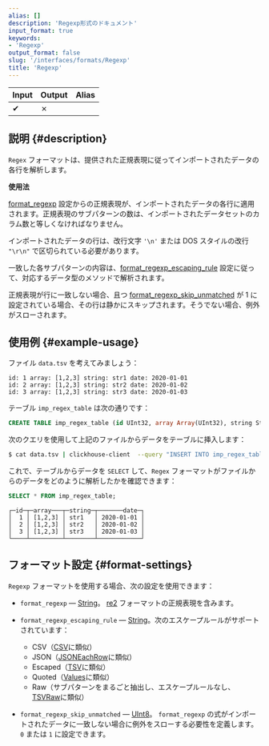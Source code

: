 ```yaml
---
alias: []
description: 'Regexp形式のドキュメント'
input_format: true
keywords:
- 'Regexp'
output_format: false
slug: '/interfaces/formats/Regexp'
title: 'Regexp'
---
```




| Input | Output | Alias |
|-------|--------|-------|
| ✔     | ✗      |       |

## 説明 {#description}

`Regex` フォーマットは、提供された正規表現に従ってインポートされたデータの各行を解析します。

**使用法**

[format_regexp](/operations/settings/settings-formats.md/#format_regexp) 設定からの正規表現が、インポートされたデータの各行に適用されます。正規表現のサブパターンの数は、インポートされたデータセットのカラム数と等しくなければなりません。

インポートされたデータの行は、改行文字 `'\n'` または DOS スタイルの改行 `"\r\n"` で区切られている必要があります。

一致した各サブパターンの内容は、[format_regexp_escaping_rule](/operations/settings/settings-formats.md/#format_regexp_escaping_rule) 設定に従って、対応するデータ型のメソッドで解析されます。

正規表現が行に一致しない場合、且つ [format_regexp_skip_unmatched](/operations/settings/settings-formats.md/#format_regexp_escaping_rule) が 1 に設定されている場合、その行は静かにスキップされます。そうでない場合、例外がスローされます。

## 使用例 {#example-usage}

ファイル `data.tsv` を考えてみましょう：

```text title="data.tsv"
id: 1 array: [1,2,3] string: str1 date: 2020-01-01
id: 2 array: [1,2,3] string: str2 date: 2020-01-02
id: 3 array: [1,2,3] string: str3 date: 2020-01-03
```
テーブル `imp_regex_table` は次の通りです：

```sql
CREATE TABLE imp_regex_table (id UInt32, array Array(UInt32), string String, date Date) ENGINE = Memory;
```

次のクエリを使用して上記のファイルからデータをテーブルに挿入します：

```bash
$ cat data.tsv | clickhouse-client  --query "INSERT INTO imp_regex_table SETTINGS format_regexp='id: (.+?) array: (.+?) string: (.+?) date: (.+?)', format_regexp_escaping_rule='Escaped', format_regexp_skip_unmatched=0 FORMAT Regexp;"
```

これで、テーブルからデータを `SELECT` して、`Regex` フォーマットがファイルからのデータをどのように解析したかを確認できます：

```sql title="クエリ"
SELECT * FROM imp_regex_table;
```

```text title="レスポンス"
┌─id─┬─array───┬─string─┬───────date─┐
│  1 │ [1,2,3] │ str1   │ 2020-01-01 │
│  2 │ [1,2,3] │ str2   │ 2020-01-02 │
│  3 │ [1,2,3] │ str3   │ 2020-01-03 │
└────┴─────────┴────────┴────────────┘
```

## フォーマット設定 {#format-settings}

`Regexp` フォーマットを使用する場合、次の設定を使用できます：

- `format_regexp` — [String](/sql-reference/data-types/string.md)。 [re2](https://github.com/google/re2/wiki/Syntax) フォーマットの正規表現を含みます。
- `format_regexp_escaping_rule` — [String](/sql-reference/data-types/string.md)。次のエスケープルールがサポートされています：

  - CSV（[CSV](/interfaces/formats/CSV)に類似）
  - JSON（[JSONEachRow](/interfaces/formats/JSONEachRow)に類似）
  - Escaped（[TSV](/interfaces/formats/TabSeparated)に類似）
  - Quoted（[Values](/interfaces/formats/Values)に類似）
  - Raw（サブパターンをまるごと抽出し、エスケープルールなし、[TSVRaw](/interfaces/formats/TabSeparated)に類似）

- `format_regexp_skip_unmatched` — [UInt8](/sql-reference/data-types/int-uint.md)。 `format_regexp` の式がインポートされたデータに一致しない場合に例外をスローする必要性を定義します。 `0` または `1` に設定できます。

